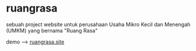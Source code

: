 # ruangrasa
sebuah project website untuk perusahaan Usaha Mikro Kecil dan Menengah (UMKM) yang bernama "Ruang Rasa"

demo --> <a href="ruangrasa.site" target="_blank">ruangrasa.site</a>
